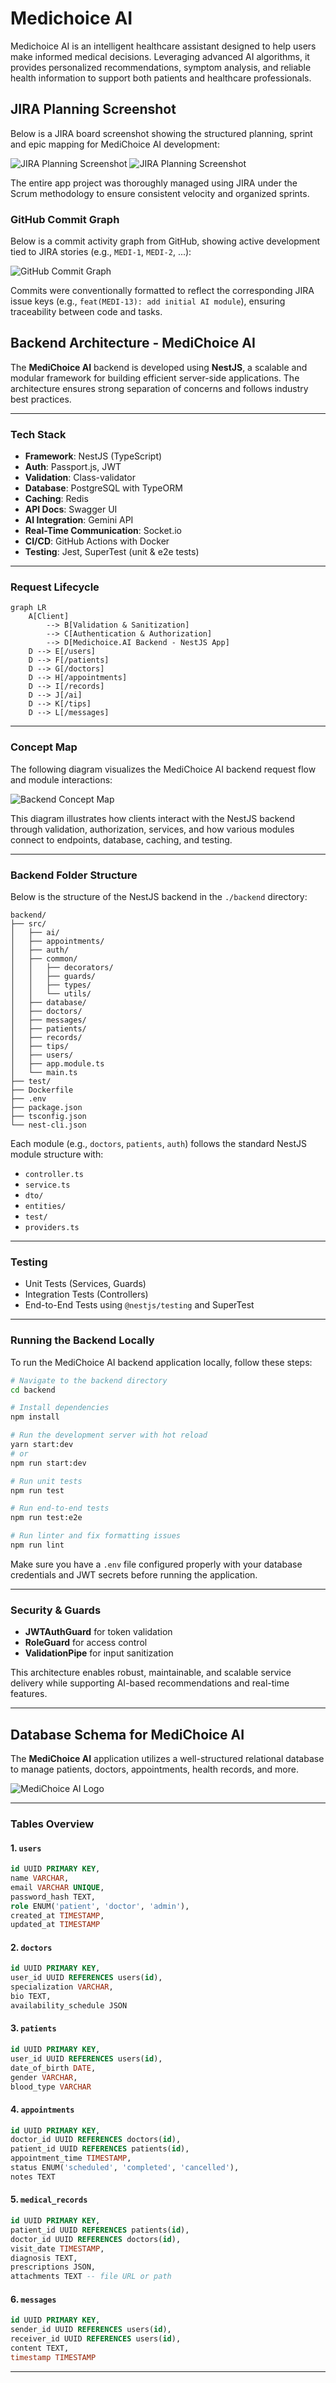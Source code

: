 # Medichoice AI

Medichoice AI is an intelligent healthcare assistant designed to help users make informed medical decisions. Leveraging advanced AI algorithms, it provides personalized recommendations, symptom analysis, and reliable health information to support both patients and healthcare professionals.

## JIRA Planning Screenshot

Below is a JIRA board screenshot showing the structured planning, sprint and epic mapping for MediChoice AI development:

![JIRA Planning Screenshot](./assets/images/jira1.png)
![JIRA Planning Screenshot](./assets/images/jira2.png)

The entire app project was thoroughly managed using JIRA under the Scrum methodology to ensure consistent velocity and organized sprints.

### GitHub Commit Graph

Below is a commit activity graph from GitHub, showing active development tied to JIRA stories (e.g., `MEDI-1`, `MEDI-2`, ...):

![GitHub Commit Graph](./assets/images/commit-graph.png)

Commits were conventionally formatted to reflect the corresponding JIRA issue keys (e.g., `feat(MEDI-13): add initial AI module`), ensuring traceability between code and tasks.

## Backend Architecture - MediChoice AI

The **MediChoice AI** backend is developed using **NestJS**, a scalable and modular framework for building efficient server-side applications. The architecture ensures strong separation of concerns and follows industry best practices.

---

### Tech Stack

- **Framework**: NestJS (TypeScript)
- **Auth**: Passport.js, JWT
- **Validation**: Class-validator
- **Database**: PostgreSQL with TypeORM
- **Caching**: Redis
- **API Docs**: Swagger UI
- **AI Integration**: Gemini API
- **Real-Time Communication**: Socket.io
- **CI/CD**: GitHub Actions with Docker
- **Testing**: Jest, SuperTest (unit & e2e tests)

---

### Request Lifecycle

```mermaid
graph LR
    A[Client]
        --> B[Validation & Sanitization]
        --> C[Authentication & Authorization]
        --> D[Medichoice.AI Backend - NestJS App]
    D --> E[/users]
    D --> F[/patients]
    D --> G[/doctors]
    D --> H[/appointments]
    D --> I[/records]
    D --> J[/ai]
    D --> K[/tips]
    D --> L[/messages]
```

---

### Concept Map

The following diagram visualizes the MediChoice AI backend request flow and module interactions:

![Backend Concept Map](./assets/images/map.png)

This diagram illustrates how clients interact with the NestJS backend through validation, authorization, services, and how various modules connect to endpoints, database, caching, and testing.

---

### Backend Folder Structure

Below is the structure of the NestJS backend in the `./backend` directory:

```plaintext
backend/
├── src/
│   ├── ai/
│   ├── appointments/
│   ├── auth/
│   ├── common/
│   │   ├── decorators/
│   │   ├── guards/
│   │   ├── types/
│   │   └── utils/
│   ├── database/
│   ├── doctors/
│   ├── messages/
│   ├── patients/
│   ├── records/
│   ├── tips/
│   ├── users/
│   ├── app.module.ts
│   └── main.ts
├── test/
├── Dockerfile
├── .env
├── package.json
├── tsconfig.json
└── nest-cli.json
```

Each module (e.g., `doctors`, `patients`, `auth`) follows the standard NestJS module structure with:

- `controller.ts`
- `service.ts`
- `dto/`
- `entities/`
- `test/`
- `providers.ts`

---

### Testing

- Unit Tests (Services, Guards)
- Integration Tests (Controllers)
- End-to-End Tests using `@nestjs/testing` and SuperTest

---

### Running the Backend Locally

To run the MediChoice AI backend application locally, follow these steps:

```bash
# Navigate to the backend directory
cd backend

# Install dependencies
npm install

# Run the development server with hot reload
yarn start:dev
# or
npm run start:dev

# Run unit tests
npm run test

# Run end-to-end tests
npm run test:e2e

# Run linter and fix formatting issues
npm run lint
```

Make sure you have a `.env` file configured properly with your database credentials and JWT secrets before running the application.

---

### Security & Guards

- **JWTAuthGuard** for token validation
- **RoleGuard** for access control
- **ValidationPipe** for input sanitization

This architecture enables robust, maintainable, and scalable service delivery while supporting AI-based recommendations and real-time features.

---

## Database Schema for MediChoice AI

The **MediChoice AI** application utilizes a well-structured relational database to manage patients, doctors, appointments, health records, and more.

![MediChoice AI Logo](assets/images/db.png)

---

### Tables Overview

#### 1. `users`

```sql
id UUID PRIMARY KEY,
name VARCHAR,
email VARCHAR UNIQUE,
password_hash TEXT,
role ENUM('patient', 'doctor', 'admin'),
created_at TIMESTAMP,
updated_at TIMESTAMP
```

#### 2. `doctors`

```sql
id UUID PRIMARY KEY,
user_id UUID REFERENCES users(id),
specialization VARCHAR,
bio TEXT,
availability_schedule JSON
```

#### 3. `patients`

```sql
id UUID PRIMARY KEY,
user_id UUID REFERENCES users(id),
date_of_birth DATE,
gender VARCHAR,
blood_type VARCHAR
```

#### 4. `appointments`

```sql
id UUID PRIMARY KEY,
doctor_id UUID REFERENCES doctors(id),
patient_id UUID REFERENCES patients(id),
appointment_time TIMESTAMP,
status ENUM('scheduled', 'completed', 'cancelled'),
notes TEXT
```

#### 5. `medical_records`

```sql
id UUID PRIMARY KEY,
patient_id UUID REFERENCES patients(id),
doctor_id UUID REFERENCES doctors(id),
visit_date TIMESTAMP,
diagnosis TEXT,
prescriptions JSON,
attachments TEXT -- file URL or path
```

#### 6. `messages`

```sql
id UUID PRIMARY KEY,
sender_id UUID REFERENCES users(id),
receiver_id UUID REFERENCES users(id),
content TEXT,
timestamp TIMESTAMP
```

---
